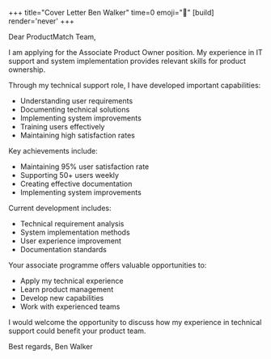 +++
title="Cover Letter Ben Walker"
time=0
emoji="📝"
[build]
render='never'
+++

Dear ProductMatch Team,

I am applying for the Associate Product Owner position. My experience in IT support and system implementation provides relevant skills for product ownership.

Through my technical support role, I have developed important capabilities:

- Understanding user requirements
- Documenting technical solutions
- Implementing system improvements
- Training users effectively
- Maintaining high satisfaction rates

Key achievements include:

- Maintaining 95% user satisfaction rate
- Supporting 50+ users weekly
- Creating effective documentation
- Implementing system improvements

Current development includes:

- Technical requirement analysis
- System implementation methods
- User experience improvement
- Documentation standards

Your associate programme offers valuable opportunities to:

- Apply my technical experience
- Learn product management
- Develop new capabilities
- Work with experienced teams

I would welcome the opportunity to discuss how my experience in technical support could benefit your product team.

Best regards,
Ben Walker
